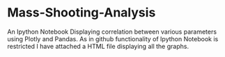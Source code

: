 # Mass-Shooting-Analysis
An Ipython Notebook Displaying correlation between various parameters using Plotly and Pandas.
As in github functionality of Ipython Notebook is restricted I have attached a HTML file displaying all the graphs.
